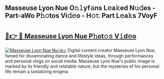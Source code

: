 ## Masseuse Lyon Nue O𝚗𝚕yf𝚊ns L𝚎a𝚔ed N𝚞𝚍es - Part-aWo P𝚑𝚘tos Vi𝚍𝚎o - H𝚘𝚝 Part L𝚎a𝚔s 7VoyF

# <h2><a href="http://kf7qsp8.oniu.top/?m=Masseuse+Lyon+Nue">🔗👉 🔴 Masseuse Lyon Nue P𝚑ot𝚘𝚜 V𝚒d𝚎o</a></h2>

[![Masseuse Lyon Nue Nu𝚍e𝚜](https://i.imgur.com/0qMVB7G.gif)](http://kf7qsp8.oniu.top/?m=Masseuse+Lyon+Nue)
Digital content creator Masseuse Lyon Nue, famed for disseminating dance and lifestyle ideas, through performances and personal vlogs on social media. Masseuse Lyon Nue's public image is marked by its friendly and relatable nature, but the mysteries of his personal life remain a tantalizing enigma.  
